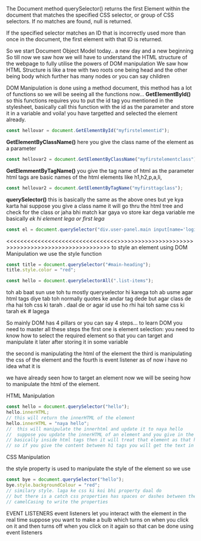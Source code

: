 The Document method querySelector() returns the first Element within the document that matches the specified CSS selector, or group of CSS selectors. If no matches are found, null is returned.

If the specified selector matches an ID that is incorrectly used more than once in the document, the first element with that ID is returned.

So we start Document Object Model today.. a new day and a new beginning
So till now we saw how we will have to understand the HTML structure of the webpage to fully utilise the powers of DOM manipulation
We saw how HTML Structure is like a tree with two roots one being head and the other being body
which further has many nodes or you can say children

DOM Manipulation is done using a method document, this method has a lot of functions
so we will be seeing all the functions now...
**GetElementById()**
so this functions requires you to put the id tag you mentioned in the stylesheet, basically call this function with the id as the parameter and store it in a variable and voila! you have targetted and selected the element already.

```javascript
const hellovar = document.GetElementById("myfirstelementid");
```

**GetElementByClassName()**
here you give the class name of the element as a parameter

```javascript
const hellovar2 = document.GetElementByClassName("myfirstelementclass");
```

**GetElemmentByTagName()**
you give the tag name of html as the parameter
html tags are basic names of the html elements like h1,h2,p,a,li,

```javascript
const hellovar2 = document.GetElementByTagName("myfirsttagclass");
```

**querySelector()**
this is basically the same as the above ones but ye kya karta hai suppose you give a class name it will go thru the html tree and check for the class or jaha bhi match kar gaya vo store kar dega variable me basically _ek hi element lega or first lega_

```javascript
const el = document.querySelector("div.user-panel.main input[name='login']");
```

<<<<<<<<<<<<<<<<<<<<<<<<<<<<<<<<<STYLING AN ELEMENT>>>>>>>>>>>>>>>>>>>>>>>>>>>>>>>>>>>>>>>>>>>>>>>>>>>>>
to style an element using DOM Manipulation we use the style function

```javascript
const title = document.querySelector("#main-heading");
title.style.color = "red";

const hello = document.querySelectorAll(".list-items");
```

toh ab baat sun use toh tu mostly queryselector hi karega toh ab usme agar html tags diye tab toh normally quotes ke andar tag dede
but agar class de rha hai toh css ki tarah . daal de
or agar id use ho rhi hai toh same css ki tarah ek # lagega

So mainly DOM has 4 pillars or you can say 4 steps... to learn DOM you need to master all these steps
the first one is element selection: you need to know how to select the required element so that you can target and manipulate it later after storing it in some variable

the second is manipulating the html of the element
the third is manipulating the css of the element
and the fourth is event listener as of now i have no idea what it is

we have already seen how to target an element now we will be seeing how to manipulate the html of the element.

HTML Manipulation

```javascript
const hello = document.querySelector("hello");
hello.innerHTML;
// this will return the innerHTML of the element
hello.innerHTML = "naya hello";
//  this will manipulate the innerhtml and update it to naya hello
//  suppose you update the innerHTML of an element and you give in the values in between arrows or
// basically inside html tags then it will treat that element as that html element tag itself
// so if you give the content between h1 tags you will get the text in the format of h1 itself
```

CSS Manipulation

the style property is used to manipulate the style of the element
so we use

```javascript
const bye = document.querySelector("hello");
bye.style.backgroundColour = "red";
// similary style. laga ke css ki koi bhi property daal do
// but there is a catch css properties has spaces or dashes between them so in that case use
// camelCasing to write the properties
```

EVENT LISTENERS
event listeners let you interact with the element in the real time suppose you want to make a bulb which turns on when you click on it and then turns off when you click on it again so that can be done using event listeners

```javascript

```
